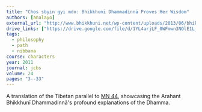 ```yaml
---
title: "Chos sbyin gyi mdo: Bhikkhunī Dhammadinnā Proves Her Wisdom"
authors: [analayo]
external_url: "http://www.bhikkhuni.net/wp-content/uploads/2013/06/bhikkhuni-dhammadinna-proves-her-wisdom.pdf"
drive_links: ["https://drive.google.com/file/d/1YL4arjLF_0WFmwn3NOlE1L_8skIl8FyA/view?usp=drivesdk"]
tags:
  - philosophy
  - path
  - nibbana
course: characters
year: 2011
journal: jcbs
volume: 24
pages: "3--33"
---
```


A translation of the Tibetan parallel to [MN 44](/content/canon/mn44), showcasing the Arahant Bhikkhunī Dhammadinnā's profound explanations of the Dhamma.

